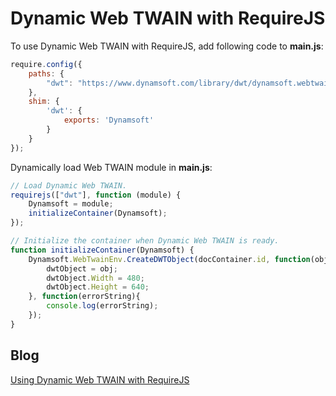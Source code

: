 # Dynamic Web TWAIN with RequireJS

To use Dynamic Web TWAIN with RequireJS, add following code to **main.js**:

```javascript
require.config({
    paths: {
        "dwt": "https://www.dynamsoft.com/library/dwt/dynamsoft.webtwain.min",
    },
    shim: {
        'dwt': {　　　　　　　　
            exports: 'Dynamsoft'　　　　　　
        }
    }
});
```
Dynamically load Web TWAIN module in **main.js**:

```javascript
// Load Dynamic Web TWAIN.
requirejs(["dwt"], function (module) {
    Dynamsoft = module;
    initializeContainer(Dynamsoft);
});

// Initialize the container when Dynamic Web TWAIN is ready.
function initializeContainer(Dynamsoft) {
    Dynamsoft.WebTwainEnv.CreateDWTObject(docContainer.id, function(obj){
        dwtObject = obj;
        dwtObject.Width = 480;
        dwtObject.Height = 640;
    }, function(errorString){
        console.log(errorString);
    });
}
```

## Blog
[Using Dynamic Web TWAIN with RequireJS](http://www.codepool.biz/web-twain-requirejs.html)
